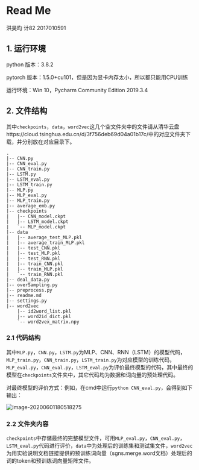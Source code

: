 # Read Me

洪昊昀    计82    2017010591

## 1. 运行环境

python 版本：3.8.2

pytorch 版本：1.5.0+cu101，但是因为显卡内存太小，所以都只能用CPU训练

运行环境：Win 10，Pycharm Community Edition 2019.3.4

## 2. 文件结构

其中`checkpoints`，`data`，`word2vec`这几个空文件夹中的文件请从清华云盘https://cloud.tsinghua.edu.cn/d/3f756deb69d04a01b17c/中的对应文件夹下载，并分别放在对应目录下。

```
.
|-- CNN.py
|-- CNN_eval.py
|-- CNN_train.py
|-- LSTM.py
|-- LSTM_eval.py
|-- LSTM_train.py
|-- MLP.py
|-- MLP_eval.py
|-- MLP_train.py
|-- average_emb.py
|-- checkpoints
|   |-- CNN_model.ckpt
|   |-- LSTM_model.ckpt
|   `-- MLP_model.ckpt
|-- data
|   |-- average_test_MLP.pkl
|   |-- average_train_MLP.pkl
|   |-- test_CNN.pkl
|   |-- test_MLP.pkl
|   |-- test_RNN.pkl
|   |-- train_CNN.pkl
|   |-- train_MLP.pkl
|   `-- train_RNN.pkl
|-- deal_data.py
|-- overSampling.py
|-- preprocess.py
|-- readme.md
|-- settings.py
|-- word2vec
    |-- id2word_list.pkl
    |-- word2id_dict.pkl
    `-- word2vex_matrix.npy
```

### 2.1 代码结构

其中`MLP.py`，`CNN.py`，`LSTM.py`为MLP、CNN、RNN（LSTM）的模型代码，`MLP_train.py`，`CNN_train.py`，`LSTM_train.py`为对应模型的训练代码，`MLP_eval.py`，`CNN_eval.py`，`LSTM_eval.py`为评价最终模型的代码，其中最终的模型在`checkpoints`文件夹中，其它代码均为数据和词向量的预处理代码。

对最终模型的评价方式：例如，在cmd中运行`python CNN_eval.py`，会得到如下输出：

![image-20200601180518275](C:\Users\Jacqueline\AppData\Roaming\Typora\typora-user-images\image-20200601180518275.png)

### 2.2 文件夹内容

`checkpoints`中存储最终的完整模型文件，可用`MLP_eval.py`，`CNN_eval.py`，`LSTM_eval.py`代码进行评价，`data`中为处理后的训练集和测试集文件，`word2vec`为用实验说明文档链接提供的预训练词向量（sgns.merge.word文档）处理后的词的token和预训练词向量矩阵文件。

